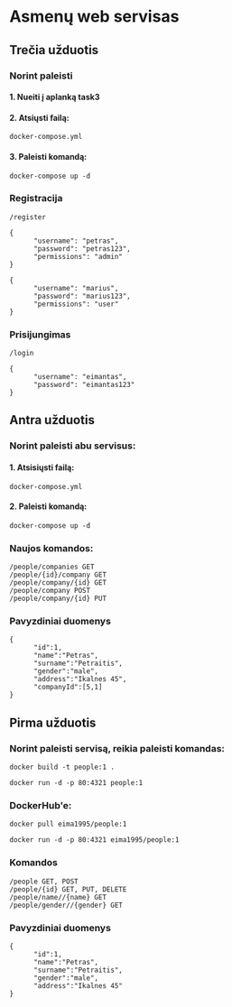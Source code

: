 # Asmenų web servisas

## Trečia užduotis

### Norint paleisti

#### 1. Nueiti į aplanką task3

#### 2. Atsiųsti failą:

```
docker-compose.yml 
```

#### 3. Paleisti komandą:

```
docker-compose up -d
```

### Registracija

```
/register

{
      "username": "petras",
      "password": "petras123",
      "permissions": "admin"
}

{
      "username": "marius",
      "password": "marius123",
      "permissions": "user"
}
```

### Prisijungimas

```
/login

{
      "username": "eimantas",
      "password": "eimantas123"
}
```

## Antra užduotis

### Norint paleisti abu servisus:

#### 1. Atsisiųsti failą:

```
docker-compose.yml 
```

#### 2. Paleisti komandą:

```
docker-compose up -d
```
### Naujos komandos:

```
/people/companies GET
/people/{id}/company GET
/people/company/{id} GET
/people/company POST
/people/company/{id} PUT
```
### Pavyzdiniai duomenys
```
{
      "id":1,
      "name":"Petras",
      "surname":"Petraitis",
      "gender":"male",
      "address":"Ikalnes 45",
      "companyId":[5,1]
}
```

## Pirma užduotis

### Norint paleisti servisą, reikia paleisti komandas:

```
docker build -t people:1 .

docker run -d -p 80:4321 people:1
```

### DockerHub'e:

```
docker pull eima1995/people:1

docker run -d -p 80:4321 eima1995/people:1
```

### Komandos

```
/people GET, POST
/people/{id} GET, PUT, DELETE
/people/name//{name} GET
/people/gender//{gender} GET
```

### Pavyzdiniai duomenys
```
{
      "id":1,
      "name":"Petras",
      "surname":"Petraitis",
      "gender":"male",
      "address":"Ikalnes 45"
}
```
